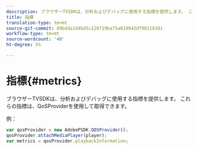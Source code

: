 ```yaml
---
description: ブラウザーTVSDKは、分析およびデバッグに使用する指標を提供します。 これらの指標は、QoSProviderを使用して取得できます。
title: 指標
translation-type: tm+mt
source-git-commit: 89bdda1d4bd5c126f19ba75a819942df901183d1
workflow-type: tm+mt
source-wordcount: '40'
ht-degree: 5%

---
```



# 指標{#metrics}

ブラウザーTVSDKは、分析およびデバッグに使用する指標を提供します。 これらの指標は、QoSProviderを使用して取得できます。

例：

```js
var qosProvider = new AdobePSDK.QOSProvider(); 
qosProvider.attachMediaPlayer(player); 
var metrics = qosProvider.playbackInformation;
```

